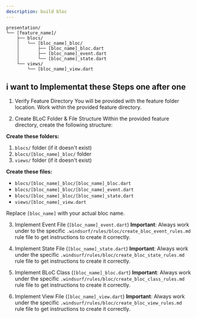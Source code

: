 ```yaml
---
description: build bloc
---
```


```
presentation/
└── [feature_name]/
    ├── blocs/
    │   └── [bloc_name]_bloc/
    │       ├── [bloc_name]_bloc.dart
    │       ├── [bloc_name]_event.dart
    │       └── [bloc_name]_state.dart
    └── views/
        └── [bloc_name]_view.dart
```

## i want to Implementat these Steps one after one

1. Verify Feature Directory
You will be provided with the feature folder location. Work within the provided feature directory.

2. Create BLoC Folder & File Structure
Within the provided feature directory, create the following structure:

**Create these folders:**
1. `blocs/` folder (if it doesn't exist)
2. `blocs/[bloc_name]_bloc/` folder
3. `views/` folder (if it doesn't exist)

**Create these files:**
- `blocs/[bloc_name]_bloc/[bloc_name]_bloc.dart`
- `blocs/[bloc_name]_bloc/[bloc_name]_event.dart`
- `blocs/[bloc_name]_bloc/[bloc_name]_state.dart`
- `views/[bloc_name]_view.dart`

Replace `[bloc_name]` with your actual bloc name.

3. Implement Event File (`[bloc_name]_event.dart`)
**Important**: Always work under to the specific `.windsurf/rules/bloc/create_bloc_event_rules.md` rule file to get instructions to create it correctly.

4. Implement State File (`[bloc_name]_state.dart`)
**Important**: Always work under the specific `.windsurf/rules/bloc/create_bloc_state_rules.md` rule file to get instructions to create it correctly.

5. Implement BLoC Class (`[bloc_name]_bloc.dart`)
**Important**: Always work under the specific `.windsurf/rules/bloc/create_bloc_class_rules.md` rule file to get instructions to create it correctly.

6. Implement View File (`[bloc_name]_view.dart`)
**Important**: Always work under the specific `.windsurf/rules/bloc/create_bloc_view_rules.md` rule file to get instructions to create it correctly.